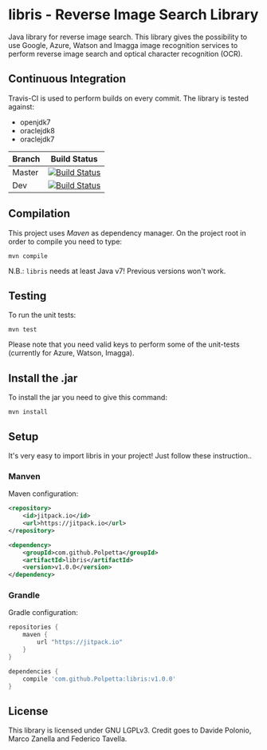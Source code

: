 # libris - Reverse Image Search Library
Java library for reverse image search.
This library gives the possibility to use Google, Azure, Watson and Imagga image recognition services to perform reverse image search and optical character recognition (OCR).

## Continuous Integration
Travis-CI is used to perform builds on every commit. The library is tested against:
- openjdk7
- oraclejdk8
- oraclejdk7

| Branch | Build Status |
| ------ | -------------|
| Master | [![Build Status](https://travis-ci.org/Augugrumi/libris.svg?branch=master)](https://travis-ci.org/Augugrumi/libris) |
| Dev    | [![Build Status](https://travis-ci.org/Augugrumi/libris.svg?branch=dev)](https://travis-ci.org/Augugrumi/libris)    |

## Compilation
This project uses _Maven_ as dependency manager. On the project root in order to compile you need to type:
```
mvn compile
```
N.B.: `libris` needs at least Java v7! Previous versions won't work.

## Testing
To run the unit tests:
```
mvn test
```
Please note that you need valid keys to perform some of the unit-tests (currently for Azure, Watson, Imagga).

## Install the .jar
To install the jar you need to give this command:
```
mvn install
```
## Setup
It's very easy to import libris in your project! Just follow these instruction..
### Manven
Maven configuration:
```xml
<repository>
    <id>jitpack.io</id>
    <url>https://jitpack.io</url>
</repository>

<dependency>
    <groupId>com.github.Polpetta</groupId>
    <artifactId>libris</artifactId>
    <version>v1.0.0</version>
</dependency>
```
### Grandle
Gradle configuration:
```groovy
repositories {
    maven {
        url "https://jitpack.io"
    }
}

dependencies {
    compile 'com.github.Polpetta:libris:v1.0.0'
}
```

## License

This library is licensed under GNU LGPLv3. Credit goes to Davide Polonio, Marco Zanella and Federico Tavella.
